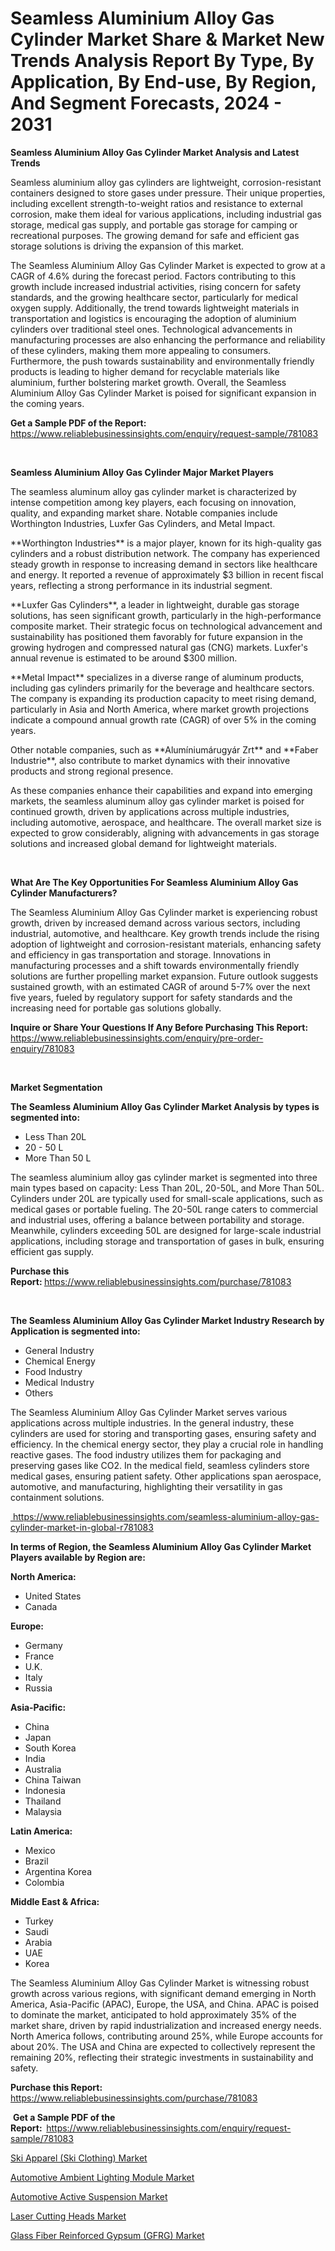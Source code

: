 <p><h1>Seamless Aluminium Alloy Gas Cylinder Market Share & Market New Trends Analysis Report By Type, By Application, By End-use, By Region, And Segment Forecasts, 2024 - 2031</h1></p><p><strong>Seamless Aluminium Alloy Gas Cylinder Market Analysis and Latest Trends</strong></p>
<p><p>Seamless aluminium alloy gas cylinders are lightweight, corrosion-resistant containers designed to store gases under pressure. Their unique properties, including excellent strength-to-weight ratios and resistance to external corrosion, make them ideal for various applications, including industrial gas storage, medical gas supply, and portable gas storage for camping or recreational purposes. The growing demand for safe and efficient gas storage solutions is driving the expansion of this market.</p><p>The Seamless Aluminium Alloy Gas Cylinder Market is expected to grow at a CAGR of 4.6% during the forecast period. Factors contributing to this growth include increased industrial activities, rising concern for safety standards, and the growing healthcare sector, particularly for medical oxygen supply. Additionally, the trend towards lightweight materials in transportation and logistics is encouraging the adoption of aluminium cylinders over traditional steel ones. Technological advancements in manufacturing processes are also enhancing the performance and reliability of these cylinders, making them more appealing to consumers. Furthermore, the push towards sustainability and environmentally friendly products is leading to higher demand for recyclable materials like aluminium, further bolstering market growth. Overall, the Seamless Aluminium Alloy Gas Cylinder Market is poised for significant expansion in the coming years.</p></p>
<p><strong>Get a Sample PDF of the Report:&nbsp;</strong> <a href="https://www.reliablebusinessinsights.com/enquiry/request-sample/781083?utm_campaign=1260&utm_medium=2&utm_source=Github&utm_content=ia&utm_term=15102024&utm_id=seamless-aluminium-alloy-gas-cylinder">https://www.reliablebusinessinsights.com/enquiry/request-sample/781083</a></p>
<p>&nbsp;</p>
<p><strong>Seamless Aluminium Alloy Gas Cylinder Major Market Players</strong></p>
<p><p>The seamless aluminum alloy gas cylinder market is characterized by intense competition among key players, each focusing on innovation, quality, and expanding market share. Notable companies include Worthington Industries, Luxfer Gas Cylinders, and Metal Impact.</p><p>**Worthington Industries** is a major player, known for its high-quality gas cylinders and a robust distribution network. The company has experienced steady growth in response to increasing demand in sectors like healthcare and energy. It reported a revenue of approximately $3 billion in recent fiscal years, reflecting a strong performance in its industrial segment.</p><p>**Luxfer Gas Cylinders**, a leader in lightweight, durable gas storage solutions, has seen significant growth, particularly in the high-performance composite market. Their strategic focus on technological advancement and sustainability has positioned them favorably for future expansion in the growing hydrogen and compressed natural gas (CNG) markets. Luxfer's annual revenue is estimated to be around $300 million.</p><p>**Metal Impact** specializes in a diverse range of aluminum products, including gas cylinders primarily for the beverage and healthcare sectors. The company is expanding its production capacity to meet rising demand, particularly in Asia and North America, where market growth projections indicate a compound annual growth rate (CAGR) of over 5% in the coming years.</p><p>Other notable companies, such as **Alumíniumárugyár Zrt** and **Faber Industrie**, also contribute to market dynamics with their innovative products and strong regional presence. </p><p>As these companies enhance their capabilities and expand into emerging markets, the seamless aluminum alloy gas cylinder market is poised for continued growth, driven by applications across multiple industries, including automotive, aerospace, and healthcare. The overall market size is expected to grow considerably, aligning with advancements in gas storage solutions and increased global demand for lightweight materials.</p></p>
<p>&nbsp;</p>
<p><strong>What Are The Key Opportunities For Seamless Aluminium Alloy Gas Cylinder Manufacturers?</strong></p>
<p><p>The Seamless Aluminium Alloy Gas Cylinder market is experiencing robust growth, driven by increased demand across various sectors, including industrial, automotive, and healthcare. Key growth trends include the rising adoption of lightweight and corrosion-resistant materials, enhancing safety and efficiency in gas transportation and storage. Innovations in manufacturing processes and a shift towards environmentally friendly solutions are further propelling market expansion. Future outlook suggests sustained growth, with an estimated CAGR of around 5-7% over the next five years, fueled by regulatory support for safety standards and the increasing need for portable gas solutions globally.</p></p>
<p><strong>Inquire or Share Your Questions If Any Before Purchasing This Report:</strong> <a href="https://www.reliablebusinessinsights.com/enquiry/pre-order-enquiry/781083?utm_campaign=1260&utm_medium=2&utm_source=Github&utm_content=ia&utm_term=15102024&utm_id=seamless-aluminium-alloy-gas-cylinder">https://www.reliablebusinessinsights.com/enquiry/pre-order-enquiry/781083</a></p>
<p>&nbsp;</p>
<p><strong>Market Segmentation</strong></p>
<p><strong>The Seamless Aluminium Alloy Gas Cylinder Market Analysis by types is segmented into:</strong></p>
<p><ul><li>Less Than 20L</li><li>20 - 50 L</li><li>More Than 50 L</li></ul></p>
<p><p>The seamless aluminium alloy gas cylinder market is segmented into three main types based on capacity: Less Than 20L, 20-50L, and More Than 50L. Cylinders under 20L are typically used for small-scale applications, such as medical gases or portable fueling. The 20-50L range caters to commercial and industrial uses, offering a balance between portability and storage. Meanwhile, cylinders exceeding 50L are designed for large-scale industrial applications, including storage and transportation of gases in bulk, ensuring efficient gas supply.</p></p>
<p><strong>Purchase this Report:&nbsp;</strong><a href="https://www.reliablebusinessinsights.com/purchase/781083?utm_campaign=1260&utm_medium=2&utm_source=Github&utm_content=ia&utm_term=15102024&utm_id=seamless-aluminium-alloy-gas-cylinder">https://www.reliablebusinessinsights.com/purchase/781083</a></p>
<p>&nbsp;</p>
<p><strong>The Seamless Aluminium Alloy Gas Cylinder Market Industry Research by Application is segmented into:</strong></p>
<p><ul><li>General Industry</li><li>Chemical Energy</li><li>Food Industry</li><li>Medical Industry</li><li>Others</li></ul></p>
<p><p>The Seamless Aluminium Alloy Gas Cylinder Market serves various applications across multiple industries. In the general industry, these cylinders are used for storing and transporting gases, ensuring safety and efficiency. In the chemical energy sector, they play a crucial role in handling reactive gases. The food industry utilizes them for packaging and preserving gases like CO2. In the medical field, seamless cylinders store medical gases, ensuring patient safety. Other applications span aerospace, automotive, and manufacturing, highlighting their versatility in gas containment solutions.</p></p>
<p><a href="https://www.reliablebusinessinsights.com/seamless-aluminium-alloy-gas-cylinder-market-in-global-r781083?utm_campaign=1260&utm_medium=2&utm_source=Github&utm_content=ia&utm_term=15102024&utm_id=seamless-aluminium-alloy-gas-cylinder">&nbsp;https://www.reliablebusinessinsights.com/seamless-aluminium-alloy-gas-cylinder-market-in-global-r781083</a></p>
<p><strong>In terms of Region, the Seamless Aluminium Alloy Gas Cylinder Market Players available by Region are:</strong></p>
<p>
    <p> <strong> North America: </strong>
        <ul>
            <li>United States</li>
            <li>Canada</li>
        </ul>
        </p> 
    <p> <strong> Europe: </strong>
        <ul>
            <li>Germany</li>
            <li>France</li>
            <li>U.K.</li>
            <li>Italy</li>
            <li>Russia</li>
        </ul>
        </p> 
    <p> <strong> Asia-Pacific: </strong>
        <ul>
            <li>China</li>
            <li>Japan</li>
            <li>South Korea</li>
            <li>India</li>
            <li>Australia</li>
            <li>China Taiwan</li>
            <li>Indonesia</li>
            <li>Thailand</li>
            <li>Malaysia</li>
        </ul>
        </p> 
    <p> <strong> Latin America: </strong>
        <ul>
            <li>Mexico</li>
            <li>Brazil</li>
            <li>Argentina Korea</li>
            <li>Colombia</li>
        </ul>
        </p> 
    <p> <strong> Middle East & Africa: </strong>
        <ul>
            <li>Turkey</li>
            <li>Saudi</li>
            <li>Arabia</li>
            <li>UAE</li>
            <li>Korea</li>
        </ul>
    </p>
    </p>
<p><p>The Seamless Aluminium Alloy Gas Cylinder Market is witnessing robust growth across various regions, with significant demand emerging in North America, Asia-Pacific (APAC), Europe, the USA, and China. APAC is poised to dominate the market, anticipated to hold approximately 35% of the market share, driven by rapid industrialization and increased energy needs. North America follows, contributing around 25%, while Europe accounts for about 20%. The USA and China are expected to collectively represent the remaining 20%, reflecting their strategic investments in sustainability and safety.</p></p>
<p><strong>Purchase this Report: </strong><a href="https://www.reliablebusinessinsights.com/purchase/781083?utm_campaign=1260&utm_medium=2&utm_source=Github&utm_content=ia&utm_term=15102024&utm_id=seamless-aluminium-alloy-gas-cylinder">https://www.reliablebusinessinsights.com/purchase/781083</a></p>
<p>&nbsp;<strong>Get a Sample PDF of the Report:&nbsp;&nbsp;</strong><a href="https://www.reliablebusinessinsights.com/enquiry/request-sample/781083?utm_campaign=1260&utm_medium=2&utm_source=Github&utm_content=ia&utm_term=15102024&utm_id=seamless-aluminium-alloy-gas-cylinder">https://www.reliablebusinessinsights.com/enquiry/request-sample/781083</a></p>
<p><strong></strong></p>
<p><p><a href="https://www.linkedin.com/pulse/ski-apparel-clothing-market-research-report-exploring-size-revenue-mbi0e?utm_campaign=1260&utm_medium=2&utm_source=Github&utm_content=ia&utm_term=15102024&utm_id=seamless-aluminium-alloy-gas-cylinder">Ski Apparel (Ski Clothing) Market</a></p><p><a href="https://github.com/fosters9adames/Market-Research-Report-List-1/blob/main/automotive-ambient-lighting-module-market.md?utm_campaign=1260&utm_medium=2&utm_source=Github&utm_content=ia&utm_term=15102024&utm_id=seamless-aluminium-alloy-gas-cylinder">Automotive Ambient Lighting Module Market</a></p><p><a href="https://github.com/dowsegmspivadlk/Market-Research-Report-List-1/blob/main/automotive-active-suspension-market.md?utm_campaign=1260&utm_medium=2&utm_source=Github&utm_content=ia&utm_term=15102024&utm_id=seamless-aluminium-alloy-gas-cylinder">Automotive Active Suspension Market</a></p><p><a href="https://issuu.com/reportprime-2/docs/laser-cutting-heads-market-size-203_1f88efe2890509?utm_campaign=1260&utm_medium=2&utm_source=Github&utm_content=ia&utm_term=15102024&utm_id=seamless-aluminium-alloy-gas-cylinder">Laser Cutting Heads Market</a></p><p><a href="https://www.linkedin.com/pulse/glass-fiber-reinforced-gypsum-gfrg-market-size-type-xtype-c-product-wntge?utm_campaign=1260&utm_medium=2&utm_source=Github&utm_content=ia&utm_term=15102024&utm_id=seamless-aluminium-alloy-gas-cylinder">Glass Fiber Reinforced Gypsum (GFRG) Market</a></p></p>